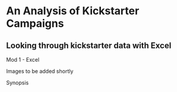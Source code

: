 # An Analysis of Kickstarter Campaigns
## Looking through kickstarter data with Excel
Mod 1 - Excel

Images to be added shortly

Synopsis
